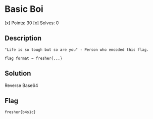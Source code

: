 # Basic Boi
[x] Points: 30
[x] Solves: 0

## Description
```
"Life is so tough but so are you" - Person who encoded this flag.

flag format = fresher{...}
```

## Solution

Reverse Base64

## Flag
```fresher{b4s1c}```
